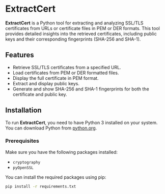 # ExtractCert

**ExtractCert** is a Python tool for extracting and analyzing SSL/TLS certificates from URLs or certificate files in PEM or DER formats. This tool provides detailed insights into the retrieved certificates, including public keys and their corresponding fingerprints (SHA-256 and SHA-1).

## Features

- Retrieve SSL/TLS certificates from a specified URL.
- Load certificates from PEM or DER formatted files.
- Display the full certificate in PEM format.
- Extract and display public keys.
- Generate and show SHA-256 and SHA-1 fingerprints for both the certificate and public key.

## Installation

To run **ExtractCert**, you need to have Python 3 installed on your system. You can download Python from [python.org](https://www.python.org/downloads/).

### Prerequisites

Make sure you have the following packages installed:

- `cryptography`
- `pyOpenSSL`

You can install the required packages using pip:

```bash
pip install -r requirements.txt
